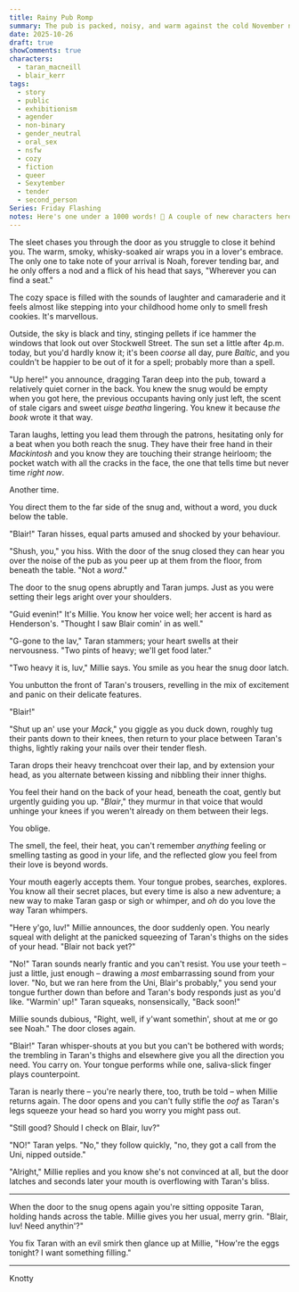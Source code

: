 ```yaml
---
title: Rainy Pub Romp
summary: The pub is packed, noisy, and warm against the cold November night.  Two lovers sneak away to a corner booth, where one disappears beneath the table for a filthy surprise.  The challenge? Keep perfectly still and silent while the waiter takes their drink order.
date: 2025-10-26
draft: true
showComments: true
characters:
  - taran_macneill
  - blair_kerr
tags:
  - story
  - public
  - exhibitionism
  - agender
  - non-binary
  - gender_neutral
  - oral_sex
  - nsfw
  - cozy
  - fiction
  - queer
  - Sexytember
  - tender
  - second_person
Series: Friday Flashing
notes: Here's one under a 1000 words! 🤸 A couple of new characters here, my very first time 'publishing' any writing where I tried to write in the second person (I really hope it lands for you!) and the first time I've basically cribbed from my own life! The pub in this story is based loosely on one I would visit when I lived in Glasgow, though I was in The Gorbals and this one is on the other side of the River Clyde.  I hope you enjoy!  I'm sure we'll see Taran and Blair again.
---
```

The sleet chases you through the door as you struggle to close it behind you. The warm, smoky, whisky-soaked air wraps you in a lover's embrace. The only one to take note of your arrival is Noah, forever tending bar, and he only offers a nod and a flick of his head that says, "Wherever you can find a seat."

The cozy space is filled with the sounds of laughter and camaraderie and it feels almost like stepping into your childhood home only to smell fresh cookies. It's marvellous.

Outside, the sky is black and tiny, stinging pellets if ice hammer the windows that look out over Stockwell Street. The sun set a little after 4p.m. today, but you'd hardly know it; it's been *coorse* all day, pure *Baltic*, and you couldn't be happier to be out of it for a spell; probably more than a spell.

"Up here!" you announce, dragging Taran deep into the pub, toward a relatively quiet corner in the back. You knew the snug would be empty when you got here, the previous occupants having only just left, the scent of stale cigars and sweet *uisge beatha* lingering.  You knew it because *the book* wrote it that way.

Taran laughs, letting you lead them through the patrons, hesitating only for a beat when you both reach the snug. They have their free hand in their *Mackintosh* and you know they are touching their strange heirloom; the pocket watch with all the cracks in the face, the one that tells time but never time *right now*. 

Another time.

You direct them to the far side of the snug and, without a word, you duck below the table.

"Blair!" Taran hisses, equal parts amused and shocked by your behaviour.

"Shush, you," you hiss. With the door of the snug closed they can hear you over the noise of the pub as you peer up at them from the floor, from beneath the table. "Not a *word*."

The door to the snug opens abruptly and Taran jumps.  Just as you were setting their legs aright over your shoulders.

"Guid evenin!" It's Millie. You know her voice well; her accent is hard as Henderson's.  "Thought I saw Blair comin' in as well."

"G-gone to the lav," Taran stammers; your heart swells at their nervousness.  "Two pints of heavy; we'll get food later."

"Two heavy it is, luv," Millie says.  You smile as you hear the snug door latch.

You unbutton the front of Taran's trousers, revelling in the mix of excitement and panic on their delicate features.

"Blair!"

"Shut up an' use your *Mack*," you giggle as you duck down, roughly tug their pants down to their knees, then return to your place between Taran's thighs, lightly raking your nails over their tender flesh.

Taran drops their heavy trenchcoat over their lap, and by extension your head, as you alternate between kissing and nibbling their inner thighs.

You feel their hand on the back of your head, beneath the coat, gently but urgently guiding you up. "*Blair*," they murmur in that voice that would unhinge your knees if you weren't already on them between their legs.

You oblige.

The smell, the feel, their heat, you can't remember *anything* feeling or smelling tasting as good in your life, and the reflected glow you feel from their love is beyond words.

Your mouth eagerly accepts them. Your tongue probes, searches, explores. You know all their secret places, but every time is also a new adventure; a new way to make Taran gasp or sigh or whimper, and *oh* do you love the way Taran whimpers.

"Here y'go, luv!" Millie announces, the door suddenly open. You nearly squeal with delight at the panicked squeezing of Taran's thighs on the sides of your head.  "Blair not back yet?"

"No!" Taran sounds nearly frantic and you can't resist. You use your teeth – just a little, just enough – drawing a *most* embarrassing sound from your lover.  "No, but we ran here from the Uni, Blair's probably," you send your tongue further down than before and Taran's body responds just as you'd like.  "Warmin' up!" Taran squeaks, nonsensically, "Back soon!"

Millie sounds dubious, "Right, well, if y'want somethin', shout at me or go see Noah."  The door closes again.

"Blair!" Taran whisper-shouts at you but you can't be bothered with words; the trembling in Taran's thighs and elsewhere give you all the direction you need.  You carry on. Your tongue performs while one, saliva-slick finger plays counterpoint.

Taran is nearly there – you're nearly there, too, truth be told – when Millie returns again.  The door opens and you can't fully stifle the *oof* as Taran's legs squeeze your head so hard you worry you might pass out.

"Still good? Should I check on Blair, luv?"

"NO!" Taran yelps.  "No," they follow quickly, "no, they got a call from the Uni, nipped outside."

"Alright," Millie replies and you know she's not convinced at all, but the door latches and seconds later your mouth is overflowing with Taran's bliss.

***

When the door to the snug opens again you're sitting opposite Taran, holding hands across the table.  Millie gives you her usual, merry grin. "Blair, luv!  Need anythin'?"

You fix Taran with an evil smirk then glance up at Millie, "How're the eggs tonight? I want something filling."

***
<signature>Knotty</signature>